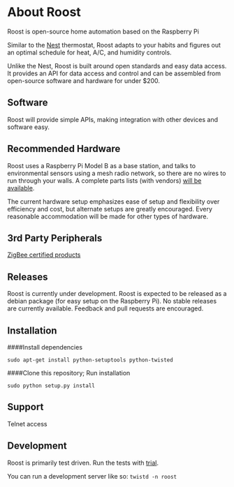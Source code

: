 # About Roost
Roost is open-source home automation based on the Raspberry Pi

Similar to the [Nest](http://www.nest.com/) thermostat, Roost adapts to your habits and figures out an optimal schedule for heat, A/C, and humidity controls.

Unlike the Nest, Roost is built around open standards and easy data access. It provides an API for data access and control and can be assembled from open-source software and hardware for under $200.

## Software

Roost will provide simple APIs, making integration with other devices and software easy.

## Recommended Hardware

Roost uses a Raspberry Pi Model B as a base station, and talks to environmental sensors using a mesh radio network, so there are no wires to run through your walls. A complete parts lists (with vendors) [will be available](https://docs.google.com/spreadsheet/ccc?key=0Ann48md_Q6mkdGxOWUYwYnFqajRUcWVmSHZIcS0xV3c#gid=0).

The current hardware setup emphasizes ease of setup and flexibility over efficiency and cost, but alternate setups are greatly encouraged. Every reasonable accommodation will be made for other types of hardware.

## 3rd Party Peripherals

[ZigBee certified products](http://www.zigbee.org/Products/ByFunction/AllFunctions.aspx)

## Releases

Roost is currently under development. Roost is expected to be released as a debian package (for easy setup on the Raspberry Pi). No stable releases are currently available. Feedback and pull requests are encouraged.

## Installation

####Install dependencies

`sudo apt-get install python-setuptools python-twisted`

####Clone this repository; Run installation

`sudo python setup.py install`

## Support

Telnet access

## Development

Roost is primarily test driven. Run the tests with [trial](https://twistedmatrix.com/trac/wiki/TwistedTrial).

You can run a development server like so: `twistd -n roost`
